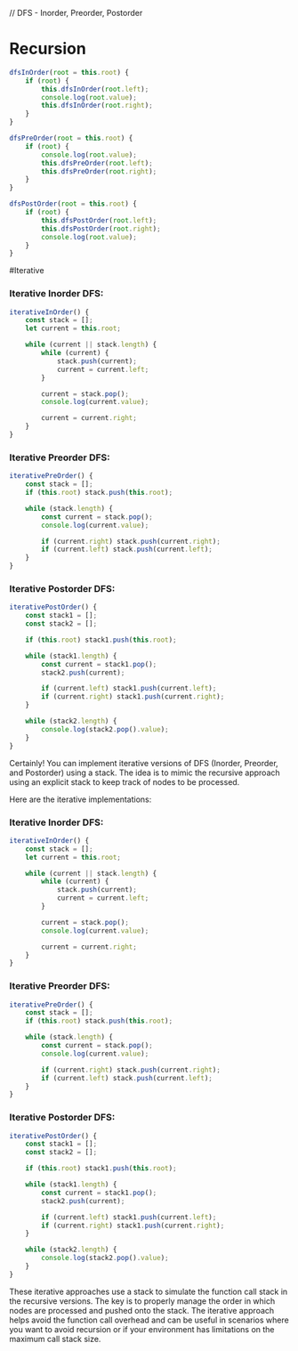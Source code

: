 // DFS - Inorder, Preorder, Postorder

# Recursion
```js
dfsInOrder(root = this.root) {
    if (root) {
        this.dfsInOrder(root.left);
        console.log(root.value);
        this.dfsInOrder(root.right);
    }
}

dfsPreOrder(root = this.root) {
    if (root) {
        console.log(root.value);
        this.dfsPreOrder(root.left);
        this.dfsPreOrder(root.right);
    }
}

dfsPostOrder(root = this.root) {
    if (root) {
        this.dfsPostOrder(root.left);
        this.dfsPostOrder(root.right);
        console.log(root.value);
    }
}
```

#Iterative

### Iterative Inorder DFS:

```javascript
iterativeInOrder() {
    const stack = [];
    let current = this.root;

    while (current || stack.length) {
        while (current) {
            stack.push(current);
            current = current.left;
        }

        current = stack.pop();
        console.log(current.value);

        current = current.right;
    }
}
```

### Iterative Preorder DFS:

```javascript
iterativePreOrder() {
    const stack = [];
    if (this.root) stack.push(this.root);

    while (stack.length) {
        const current = stack.pop();
        console.log(current.value);

        if (current.right) stack.push(current.right);
        if (current.left) stack.push(current.left);
    }
}
```

### Iterative Postorder DFS:

```javascript
iterativePostOrder() {
    const stack1 = [];
    const stack2 = [];

    if (this.root) stack1.push(this.root);

    while (stack1.length) {
        const current = stack1.pop();
        stack2.push(current);

        if (current.left) stack1.push(current.left);
        if (current.right) stack1.push(current.right);
    }

    while (stack2.length) {
        console.log(stack2.pop().value);
    }
}
```

Certainly! You can implement iterative versions of DFS (Inorder, Preorder, and Postorder) using a stack. The idea is to mimic the recursive approach using an explicit stack to keep track of nodes to be processed.

Here are the iterative implementations:

### Iterative Inorder DFS:

```javascript
iterativeInOrder() {
    const stack = [];
    let current = this.root;

    while (current || stack.length) {
        while (current) {
            stack.push(current);
            current = current.left;
        }

        current = stack.pop();
        console.log(current.value);

        current = current.right;
    }
}
```

### Iterative Preorder DFS:

```javascript
iterativePreOrder() {
    const stack = [];
    if (this.root) stack.push(this.root);

    while (stack.length) {
        const current = stack.pop();
        console.log(current.value);

        if (current.right) stack.push(current.right);
        if (current.left) stack.push(current.left);
    }
}
```

### Iterative Postorder DFS:

```javascript
iterativePostOrder() {
    const stack1 = [];
    const stack2 = [];

    if (this.root) stack1.push(this.root);

    while (stack1.length) {
        const current = stack1.pop();
        stack2.push(current);

        if (current.left) stack1.push(current.left);
        if (current.right) stack1.push(current.right);
    }

    while (stack2.length) {
        console.log(stack2.pop().value);
    }
}
```

These iterative approaches use a stack to simulate the function call stack in the recursive versions. 
The key is to properly manage the order in which nodes are processed and pushed onto the stack.
The iterative approach helps avoid the function call overhead and can be useful in scenarios where you want to avoid recursion 
or if your environment has limitations on the maximum call stack size.
